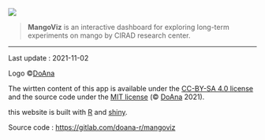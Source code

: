 <img src="mangoviz-logo.png" id="logo"> 

> **MangoViz** is an interactive dashboard for exploring long-term experiments on mango by CIRAD research center.







*** 

Last update : 2021-11-02

Logo ©[DoAna](https://doana-r.com)  
<!-- Photographies © Jesper Rasmussen sauf mention contraire -->

The wirtten content of this app is available under the [CC-BY-SA 4.0 license](https://creativecommons.org/licenses/by-sa/4.0/) and the source code under the [MIT license](https://mit-license.org/) (© [DoAna](https://www.doana-r.com/) 2021).

this website is built with [R](https://www.r-project.org/) and [shiny](https://shiny.rstudio.com/).

Source code : https://gitlab.com/doana-r/mangoviz
<!-- peut-être à herberger sur le groupe du CIRAD -->